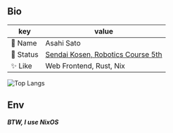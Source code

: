 ## Bio

|key|value|
|-|-|
|👾 Name|Asahi Sato|
|🏫 Status|[Sendai Kosen, Robotics Course 5th](https://www.sendai-nct.ac.jp/department/course2-1/)|
|✨ Like|Web Frontend, Rust, Nix|

![Top Langs](https://github-readme-stats.vercel.app/api/top-langs/?username=asa1984&layout=compact&hide=python&disable_animations=true)

## Env
___BTW, I use NixOS___
